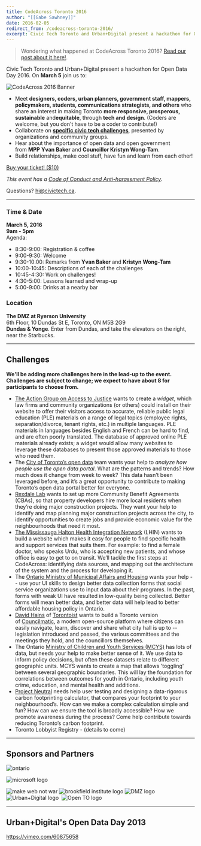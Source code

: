 ```yaml
---
title: CodeAcross Toronto 2016
author: "[[Gabe Sawhney]]"
date: 2016-02-05
redirect_from: /codeacross-toronto-2016/
excerpt: Civic Tech Toronto and Urban+Digital present a hackathon for Open Data Day 2016.
---
```

> Wondering what happened at CodeAcross Toronto 2016? [Read our post about it here!](https://civictech.ca/2016/04/08/codeacross-toronto-community-collaboration-in-celebration-of-international-open-data-day/).

Civic Tech Toronto and Urban+Digital present a hackathon for Open Data Day 2016. On **March 5** join us to:

![CodeAcross 2016 Banner](/assets/images/announcements/codeacross-toronto-2016/ca2016-banner.jpg)

- Meet **designers, coders, urban planners, government staff, mappers, policymakers, students, communications strategists, and others** who share an interest in making Toronto **more responsive, prosperous, sustainable** and**equitable**, through **tech and design**. (Coders are welcome, but you don't have to be a coder to contribute!)
- Collaborate on **[specific civic tech challenges](#challenges)**, presented by organizations and community groups.
- Hear about the importance of open data and open government from **MPP** **Yvan Baker** and **Councillor Kristyn Wong-Tam**.
- Build relationships, make cool stuff, have fun and learn from each other!

[Buy your ticket! ($10)](https://www.universe.com/codeacross-open-data-day-toronto-2016)

_This event has a [Code of Conduct and Anti-harassment Policy](https://civictech.ca/about-us/)._

Questions? hi@civictech.ca.

---
### Time & Date

**March 5, 2016**  
**9am - 5pm**  
Agenda:

- 8:30-9:00: Registration & coffee
- 9:00-9:30: Welcome
- 9:30-10:00: Remarks from **Yvan Baker** and **Kristyn Wong-Tam**
- 10:00-10:45: Descriptions of each of the challenges
- 10:45-4:30: Work on challenges!
- 4:30-5:00: Lessons learned and wrap-up
- 5:00-9:00: Drinks at a nearby bar

### Location

**The DMZ at Ryerson University**  
6th Floor, 10 Dundas St E, Toronto, ON M5B 2G9  
**Dundas & Yonge**. Enter from Dundas, and take the elevators on the right, near the Starbucks. 

---

## Challenges

**We'll be adding more challenges here in the lead-up to the event. Challenges are subject to change; we expect to have about 8 for participants to choose from.**

- [The Action Group on Access to Justice](http://theactiongroup.ca/) wants to create a _widget_, which law firms and community organizations (or others) could install on their website to offer their visitors access to accurate, reliable public legal education (PLE) materials on a range of legal topics (employee rights, separation/divorce, tenant rights, etc.) in multiple languages. PLE materials in languages besides English and French can be hard to find, and are often poorly translated. The database of approved online PLE materials already exists; a widget would allow many websites to leverage these databases to present those approved materials to those who need them.
- The [City of Toronto’s open data](http://toronto.ca/open) team wants your help to _analyze how people use the open data portal_. What are the patterns and trends? How much does it change from week to week? This data hasn’t been leveraged before, and it’s a great opportunity to contribute to making Toronto’s open data portal better for everyone.
- [Rexdale Lab](https://rexdalelab.wordpress.com/) wants to set up more Community Benefit Agreements (CBAs), so that property developers hire more local residents when they’re doing major construction projects. They want your help to identify and map planning major construction projects across the city, to identify opportunities to create jobs and provide economic value for the neighbourhoods that need it most.
- [The Mississauga Halton Health Integration Network](http://www.mississaugahaltonlhin.on.ca/) (LHIN) wants to build a website which makes it easy for people to find specific health and support services that suits them. For example: to find a female doctor, who speaks Urdu, who is accepting new patients, and whose office is easy to get to on transit. We’ll tackle the first steps at CodeAcross: identifying data sources, and mapping out the architecture of the system and the process for developing it.
- The [Ontario Ministry of Municipal Affairs and Housing](http://www.mah.gov.on.ca/Page11.aspx) wants your help -- use your UI skills to design better data collection forms that social service organizations use to input data about their programs. In the past, forms with weak UI have resulted in low-quality being collected. Better forms will mean better data, and better data will help lead to better affordable housing policy in Ontario.
- [David Hains](https://twitter.com/davidhains) of [Torontoist](http://torontoist.com/) wants to build a Toronto version of [Councilmatic](https://www.councilmatic.org/), a modern open-source platform where citizens can easily navigate, learn, discover and share what city hall is up to -- legislation introduced and passed, the various committees and the meetings they hold, and the councillors themselves.
- The Ontario [Ministry of Children and Youth Services (MCYS)](http://www.children.gov.on.ca/htdocs/English/index.aspx) has lots of data, but needs your help to make better sense of it. We use data to inform policy decisions, but often these datasets relate to different geographic units. MCYS wants to create a map that allows 'toggling' between several geographic boundaries. This will lay the foundation for correlations between outcomes for youth in Ontario, including youth crime, education, and mental health and additions.
- [Project Neutral](http://projectneutral.org/) needs help user testing and designing a data-rigorous carbon footprinting calculator, that compares your footprint to your neighbourhood’s. How can we make a complex calculation simple and fun? How can we ensure the tool is broadly accessible? How we promote awareness during the process? Come help contribute towards reducing Toronto’s carbon footprint.
- Toronto Lobbyist Registry - (details to come)

---

## Sponsors and Partners

![ontario](/assets/images/announcements/codeacross-toronto-2016/a01-ontario.png)
  
![microsoft logo](/assets/images/announcements/codeacross-toronto-2016/b01-microsoft.png)

![make web not war](/assets/images/announcements/codeacross-toronto-2016/b02-mwnw.png)
![brookfield institute logo](/assets/images/announcements/codeacross-toronto-2016/c01-bi.png)
![DMZ logo](/assets/images/announcements/codeacross-toronto-2016/c02-dmz.png)
![Urban+Digital logo](/assets/images/announcements/codeacross-toronto-2016/d01-ud.png)
 ![Open TO logo](/assets/images/announcements/codeacross-toronto-2016/d02-opento.png)

---
## Urban+Digital's Open Data Day 2013

https://vimeo.com/60875658